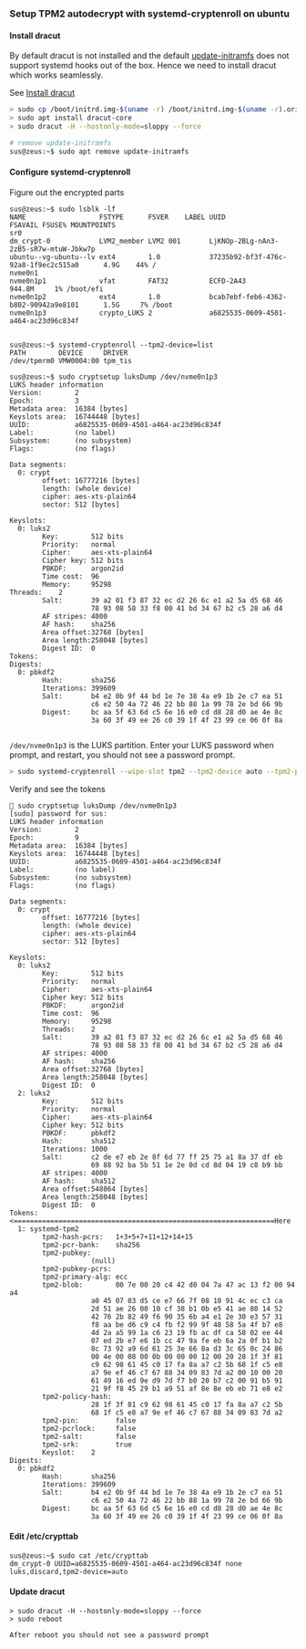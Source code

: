 ### Setup TPM2 autodecrypt with systemd-cryptenroll on ubuntu


#### Install dracut

By default dracut is not installed and the default [update-initramfs](https://manpages.ubuntu.com/manpages/jammy/man8/update-initramfs.8.html)
does not support systemd hooks out of the box. Hence we need to install dracut which works seamlessly. 

See [Install dracut](https://discourse.ubuntu.com/t/please-try-out-dracut/48975)

```bash
> sudo cp /boot/initrd.img-$(uname -r) /boot/initrd.img-$(uname -r).orig
> sudo apt install dracut-core
> sudo dracut -H --hostonly-mode=sloppy --force

# remove update-initramfs
sus@zeus:~$ sudo apt remove update-initramfs
```

#### Configure systemd-cryptenroll 

Figure out the encrypted parts
```
sus@zeus:~$ sudo lsblk -lf
NAME                  FSTYPE      FSVER    LABEL UUID                                   FSAVAIL FSUSE% MOUNTPOINTS
sr0
dm_crypt-0            LVM2_member LVM2 001       LjKNOp-2BLg-nAn3-2zB5-sR7w-mtuW-Jbkw7p
ubuntu--vg-ubuntu--lv ext4        1.0            37235b92-bf3f-476c-92a8-1f9ec2c515a0      4.9G    44% /
nvme0n1
nvme0n1p1             vfat        FAT32          ECFD-2A43                               944.8M     1% /boot/efi
nvme0n1p2             ext4        1.0            bcab7ebf-feb6-4362-b802-90942a9e8101      1.5G     7% /boot
nvme0n1p3             crypto_LUKS 2              a6825535-0609-4501-a464-ac23d96c834f


sus@zeus:~$ systemd-cryptenroll --tpm2-device=list
PATH        DEVICE     DRIVER
/dev/tpmrm0 VMW0004:00 tpm_tis

sus@zeus:~$ sudo cryptsetup luksDump /dev/nvme0n1p3
LUKS header information
Version:        2
Epoch:          3
Metadata area:  16384 [bytes]
Keyslots area:  16744448 [bytes]
UUID:           a6825535-0609-4501-a464-ac23d96c834f
Label:          (no label)
Subsystem:      (no subsystem)
Flags:          (no flags)

Data segments:
  0: crypt
        offset: 16777216 [bytes]
        length: (whole device)
        cipher: aes-xts-plain64
        sector: 512 [bytes]

Keyslots:
  0: luks2
        Key:        512 bits
        Priority:   normal
        Cipher:     aes-xts-plain64
        Cipher key: 512 bits
        PBKDF:      argon2id
        Time cost:  96
        Memory:     95298
Threads:    2
        Salt:       39 a2 01 f3 87 32 ec d2 26 6c e1 a2 5a d5 68 46
                    78 93 08 58 33 f8 00 41 bd 34 67 b2 c5 28 a6 d4
        AF stripes: 4000
        AF hash:    sha256
        Area offset:32768 [bytes]
        Area length:258048 [bytes]
        Digest ID:  0
Tokens:
Digests:
  0: pbkdf2
        Hash:       sha256
        Iterations: 399609
        Salt:       b4 e2 0b 9f 44 bd 1e 7e 38 4a e9 1b 2e c7 ea 51
                    c6 e2 50 4a 72 46 22 bb 88 1a 99 78 2e bd 66 9b
        Digest:     bc aa 5f 63 6d c5 6e 16 e0 cd d8 28 d0 ae 4e 8c
                    3a 60 3f 49 ee 26 c0 39 1f 4f 23 99 ce 06 0f 8a


```
```/dev/nvme0n1p3``` is the LUKS partition. Enter your LUKS password when prompt, and restart, you should not see a password prompt.
```bash
> sudo systemd-cryptenroll --wipe-slot tpm2 --tpm2-device auto --tpm2-pcrs "1+3+5+7+11+12+14+15" /dev/nvme0n1p3
```

Verify and see the tokens
```
 sudo cryptsetup luksDump /dev/nvme0n1p3
[sudo] password for sus: 
LUKS header information
Version:        2
Epoch:          9
Metadata area:  16384 [bytes]
Keyslots area:  16744448 [bytes]
UUID:           a6825535-0609-4501-a464-ac23d96c834f
Label:          (no label)
Subsystem:      (no subsystem)
Flags:          (no flags)

Data segments:
  0: crypt
        offset: 16777216 [bytes]
        length: (whole device)
        cipher: aes-xts-plain64
        sector: 512 [bytes]

Keyslots:
  0: luks2
        Key:        512 bits
        Priority:   normal
        Cipher:     aes-xts-plain64
        Cipher key: 512 bits
        PBKDF:      argon2id
        Time cost:  96
        Memory:     95298
        Threads:    2
        Salt:       39 a2 01 f3 87 32 ec d2 26 6c e1 a2 5a d5 68 46 
                    78 93 08 58 33 f8 00 41 bd 34 67 b2 c5 28 a6 d4 
        AF stripes: 4000
        AF hash:    sha256
        Area offset:32768 [bytes]
        Area length:258048 [bytes]
        Digest ID:  0
  2: luks2
        Key:        512 bits
        Priority:   normal
        Cipher:     aes-xts-plain64
        Cipher key: 512 bits
        PBKDF:      pbkdf2
        Hash:       sha512
        Iterations: 1000
        Salt:       c2 de e7 eb 2e 8f 6d 77 ff 25 75 a1 8a 37 df eb 
                    69 88 92 ba 5b 51 1e 2e 0d cd 8d 04 19 c8 b9 bb 
        AF stripes: 4000
        AF hash:    sha512
        Area offset:548864 [bytes]
        Area length:258048 [bytes]
        Digest ID:  0
Tokens: <================================================================Here
  1: systemd-tpm2
        tpm2-hash-pcrs:   1+3+5+7+11+12+14+15
        tpm2-pcr-bank:    sha256
        tpm2-pubkey:
                    (null)
        tpm2-pubkey-pcrs: 
        tpm2-primary-alg: ecc
        tpm2-blob:        00 7e 00 20 c4 42 d0 04 7a 47 ac 13 f2 00 94 a4
                    a0 45 07 03 d5 ce e7 66 7f 08 10 91 4c ec c3 ca
                    2d 51 ae 26 00 10 cf 38 b1 0b e5 41 ae 80 14 52
                    42 76 2b 82 49 f6 90 35 6b a4 e1 2e 30 e3 57 31
                    f8 aa be d6 c9 c4 fb f2 99 9f 48 58 5a 4f b7 e8
                    4d 2a a5 99 1a c6 23 19 fb ac df ca 58 02 ee 44
                    07 ed 2b e7 e6 1b cc 47 9a fe eb 6a 2a 0f b1 b2
                    8c 73 92 a9 6d 61 25 3e 66 8a d3 3c 65 0c 24 86
                    00 4e 00 08 00 0b 00 00 00 12 00 20 28 1f 3f 81
                    c9 62 98 61 45 c0 17 fa 8a a7 c2 5b 68 1f c5 e8
                    a7 9e ef 46 c7 67 88 34 09 83 7d a2 00 10 00 20
                    61 49 16 ed 9e d9 7d f7 b0 20 b7 c2 00 91 b5 91
                    21 9f f8 45 29 b1 a9 51 af 8e 8e eb eb 71 e8 e2
        tpm2-policy-hash:
                    28 1f 3f 81 c9 62 98 61 45 c0 17 fa 8a a7 c2 5b
                    68 1f c5 e8 a7 9e ef 46 c7 67 88 34 09 83 7d a2
        tpm2-pin:         false
        tpm2-pcrlock:     false
        tpm2-salt:        false
        tpm2-srk:         true
        Keyslot:    2
Digests:
  0: pbkdf2
        Hash:       sha256
        Iterations: 399609
        Salt:       b4 e2 0b 9f 44 bd 1e 7e 38 4a e9 1b 2e c7 ea 51 
                    c6 e2 50 4a 72 46 22 bb 88 1a 99 78 2e bd 66 9b 
        Digest:     bc aa 5f 63 6d c5 6e 16 e0 cd d8 28 d0 ae 4e 8c 
                    3a 60 3f 49 ee 26 c0 39 1f 4f 23 99 ce 06 0f 8a 
```

#### Edit /etc/crypttab
```
sus@zeus:~$ sudo cat /etc/crypttab
dm_crypt-0 UUID=a6825535-0609-4501-a464-ac23d96c834f none luks,discard,tpm2-device=auto
```
#### Update dracut
```
> sudo dracut -H --hostonly-mode=sloppy --force
> sudo reboot

After reboot you should not see a password prompt
